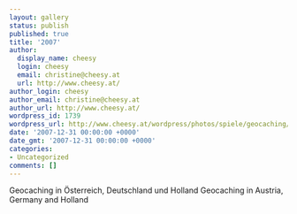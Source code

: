 ```yaml
---
layout: gallery
status: publish
published: true
title: '2007'
author:
  display_name: cheesy
  login: cheesy
  email: christine@cheesy.at
  url: http://www.cheesy.at/
author_login: cheesy
author_email: christine@cheesy.at
author_url: http://www.cheesy.at/
wordpress_id: 1739
wordpress_url: http://www.cheesy.at/wordpress/photos/spiele/geocaching/2007/
date: '2007-12-31 00:00:00 +0000'
date_gmt: '2007-12-31 00:00:00 +0000'
categories:
- Uncategorized
comments: []
---
```

<!--:de-->Geocaching in Österreich, Deutschland und Holland
<!--:--><!--:en-->Geocaching in Austria, Germany and Holland
<!--:-->

